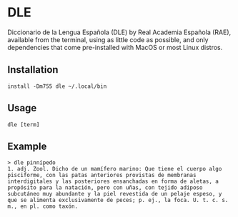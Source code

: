 # DLE
Diccionario de la Lengua Española (DLE) by Real Academia Española (RAE), available from the terminal, using as little code as possible, and only dependencies that come pre-installed with MacOS or most Linux distros.

## Installation

```install -Dm755 dle ~/.local/bin```

## Usage

```dle [term]```

## Example

```
> dle pinnípedo
1. adj. Zool. Dicho de un mamífero marino: Que tiene el cuerpo algo pisciforme, con las patas anteriores provistas de membranas interdigitales y las posteriores ensanchadas en forma de aletas, a propósito para la natación, pero con uñas, con tejido adiposo subcutáneo muy abundante y la piel revestida de un pelaje espeso, y que se alimenta exclusivamente de peces; p. ej., la foca. U. t. c. s. m., en pl. como taxón.
```
